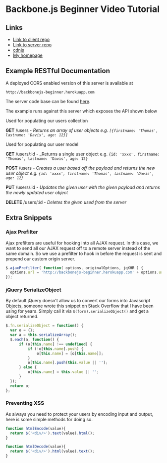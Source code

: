 # Backbone.js Beginner Video Tutorial

## Links

* [Link to client repo](https://github.com/thomasdavis/backbonetutorials/tree/gh-pages/videos/beginner)
* [Link to server repo](https://github.com/thomasdavis/video-backbone-beginner-server)
* [cdnjs](http://cdnjs.com)
* [My homepage](http://thomasdav.is)

## Example RESTful Documentation

A deployed CORS enabled version of this server is available at

`http://backbonejs-beginner.herokuapp.com`

The server code base can be found [here](https://github.com/thomasdavis/video-backbone-beginner-server).

The example runs against this server which exposes the API shown below

Used for populating our users collection

**GET** /users - _Returns an array of user objects e.g. `[{firstname: 'Thomas', lastname: 'Davis', age: 12}]`_

Used for populating our user model

**GET** /users/:id - _Returns a single user object e.g. `{id: 'xxxx', firstname: 'Thomas', lastname: 'Davis', age: 12}`

**POST** /users - _Creates a user based off the payload and returns the new user object e.g. `{id: 'xxxx', firstname: 'Thomas', lastname: 'Davis', age: 12}`_

**PUT** /users/:id - _Updates the given user with the given payload and returns the newly updated user object_

**DELETE** /users/:id - _Deletes the given used from the server_

## Extra Snippets

### Ajax Prefilter

Ajax prefilters are useful for hooking into all AJAX request. In this case, we want to send all our AJAX request off to a remote server instead of the same domain. So we use a prefilter to hook in before the request is sent and prepend our custom origin server.

```js
$.ajaxPrefilter( function( options, originalOptions, jqXHR ) {
  options.url = 'http://backbonejs-beginner.herokuapp.com' + options.url;
});
```

### jQuery SerializeObject

By default jQuery doesn't allow us to convert our forms into Javascript Objects, someone wrote this snippet on Stack Overflow that I have been using for years.   Simply call it via `$(form).serializeObject()` and get a object returned.

```js
$.fn.serializeObject = function() {
  var o = {};
  var a = this.serializeArray();
  $.each(a, function() {
      if (o[this.name] !== undefined) {
          if (!o[this.name].push) {
              o[this.name] = [o[this.name]];
          }
          o[this.name].push(this.value || '');
      } else {
          o[this.name] = this.value || '';
      }
  });
  return o;
};
```  

### Preventing XSS

As always you need to protect your users by encoding input and output, here is some simple methods for doing so.

```js
function htmlEncode(value){
  return $('<div/>').text(value).html();
}

function htmlDecode(value){
  return $('<div/>').html(value).text();
}
```
